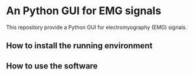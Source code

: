 # An Python GUI for EMG signals
This repository provide a Python GUI for electromyography (EMG) signals. 

## How to install the running environment



## How to use the software

